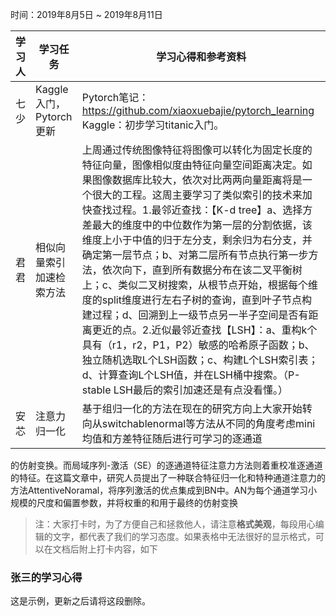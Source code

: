 时间：2019年8月5日 ~ 2019年8月11日

学习人|学习任务|学习心得和参考资料
------ | ------ | ------ 
七少 | Kaggle入门，Pytorch更新 | Pytorch笔记：https://github.com/xiaoxuebajie/pytorch_learning  Kaggle：初步学习titanic入门。
君君 | 相似向量索引加速检索方法 | 上周通过传统图像特征将图像可以转化为固定长度的特征向量，图像相似度由特征向量空间距离决定。如果图像数据库比较大，依次对比两两向量距离将是一个很大的工程。这周主要学习了类似索引的技术来加快查找过程。1.最邻近查找：【K-d tree】a、选择方差最大的维度中的中位数作为第一层的分割依据，该维度上小于中值的归于左分支，剩余归为右分支，并确定第一层节点；b、对第二层所有节点执行第一步方法，依次向下，直到所有数据分布在该二叉平衡树上；c、类似二叉树搜索，从根节点开始，根据每个维度的split维度进行左右子树的查询，直到叶子节点构建过程；d、回溯到上一级节点另一半子空间是否有距离更近的点。2.近似最邻近查找【LSH】：a、重构k个具有（r1，r2，P1，P2）敏感的哈希原子函数；b、独立随机选取L个LSH函数；c、构建L个LSH索引表；d、计算查询L个LSH值，并在LSH桶中搜索。（P-stable LSH最后的索引加速还是有点没看懂。）
安芯  |注意力归一化 | 基于组归一化的方法在现在的研究方向上大家开始转向从switchablenormal等方法从不同的角度考虑mini均值和方差特征随后进行可学习的逐通道
的仿射变换。而局域序列-激活（SE）的逐通道特征注意力方法则着重校准逐通道的特征。在这篇文章中，研究人员提出了一种联合特征归一化和特种通道注意力的方法AttentiveNoramal，将序列激活的优点集成到BN中。AN为每个通道学习小规模的尺度和偏置参数，并将权重的和用于最终的仿射变换
> 注：大家打卡时，为了方便自己和拯救他人，请注意**格式美观**，每段用心编辑的文字，都代表了我们的学习态度。如果表格中无法很好的显示格式，可以在文档后附上打卡内容，如下

### 张三的学习心得
这是示例，更新之后请将这段删除。
